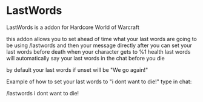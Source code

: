 # LastWords
LastWords is a addon for Hardcore World of Warcraft

this addon allows you to set ahead of time what your last words are going to be
using /lastwords and then your message directly after you can set your last words before death
when your character gets to %1 health
last words will automatically say your last words in the chat before you die

by default your last words if unset will be "We go again!"

Example of how to set your last words to "i dont want to die!" type in chat:

/lastwords i dont want to die!
